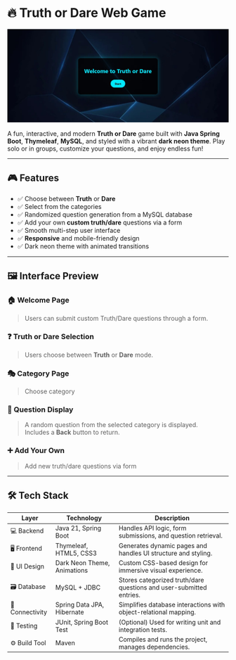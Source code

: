 # 🔥 Truth or Dare Web Game

![Welcome Page](truthNdare/demo/welcomePage.jpg)

A fun, interactive, and modern **Truth or Dare** game built with **Java Spring Boot**, **Thymeleaf**, **MySQL**, and styled with a vibrant **dark neon theme**. Play solo or in groups, customize your questions, and enjoy endless fun!

---

## 🎮 Features

- ✅ Choose between **Truth** or **Dare**
- ✅ Select from the categories
- ✅ Randomized question generation from a MySQL database
- ✅ Add your own **custom truth/dare** questions via a form
- ✅ Smooth multi-step user interface
- ✅ **Responsive** and mobile-friendly design
- ✅ Dark neon theme with animated transitions

---

## 🖼 Interface Preview

### 🏠 Welcome Page  
> Users can submit custom Truth/Dare questions through a form.


### ❓ Truth or Dare Selection  
> Users choose between **Truth** or **Dare** mode.  


### 🎭 Category Page  
> Choose category  


### 🎲 Question Display  
> A random question from the selected category is displayed.  
> Includes a **Back** button to return.  


### ➕ Add Your Own  
> Add new truth/dare questions via form  

---

## 🛠 Tech Stack

| Layer             | Technology                    | Description                                                                 |
|------------------|-------------------------------|-----------------------------------------------------------------------------|
| 💻 Backend        | Java 21, Spring Boot          | Handles API logic, form submissions, and question retrieval.                |
| 🖥 Frontend       | Thymeleaf, HTML5, CSS3        | Generates dynamic pages and handles UI structure and styling.              |
| 🎨 UI Design      | Dark Neon Theme, Animations   | Custom CSS-based design for immersive visual experience.                   |
| 🗃 Database        | MySQL + JDBC                  | Stores categorized truth/dare questions and user-submitted entries.        |
| 🔌 Connectivity   | Spring Data JPA, Hibernate     | Simplifies database interactions with object-relational mapping.           |
| 🧪 Testing        | JUnit, Spring Boot Test        | (Optional) Used for writing unit and integration tests.                    |
| ⚙️ Build Tool     | Maven                         | Compiles and runs the project, manages dependencies.                       |





